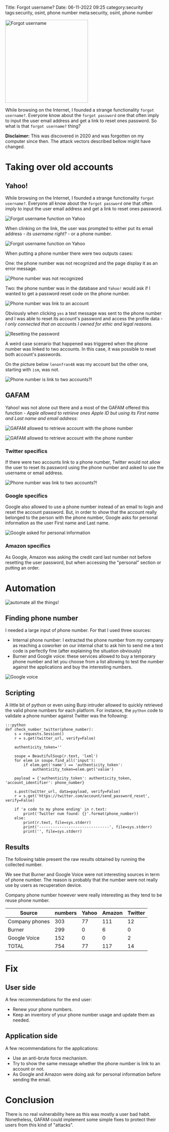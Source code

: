 Title: Forgot username?
Date: 06-11-2022 09:25
category:security
tags:security, osint, phone number
meta:security, osint, phone number

<img class="align-left" src="/media/2022.06/forgot.jpg" alt="Forgot username" width="262">

While browsing on the Internet,
I founded a strange functionality `forgot username?`. Everyone know about the `forgot password` one that
often imply to input the user email address and get a link to reset ones password. So what is that
`forgot username?` thing?

<!-- PELICAN_END_SUMMARY -->

**Disclaimer:** This was discovered in 2020 and was forgotten on my computer since then.
The attack vectors described bellow might have changed.

# Taking over old accounts

## Yahoo!

While browsing on the Internet,
I founded a strange functionality `forgot username?`. Everyone all know about the `forgot password` one that
often imply to input the user email address and get a link to reset ones password.

![Forgot username function on Yahoo](/media/2022.06/yahoo_01.png)

When clinking on the link, the user was prompted to either put its email address - *its username right?* -
or a phone number.

![Forgot username function on Yahoo](/media/2022.06/yahoo_02.png)

When putting a phone number there were two outputs cases:

One: the phone number was not recognized and the page display it as an error message.

![Phone number was not recognized](/media/2022.06/yahoo_03.png)

Two: the phone number was in the database and `Yahoo!` would ask if I wanted to get a password
reset code on the phone number.

![Phone number was link to an account](/media/2022.06/yahoo_05.png)

Obviously when clicking `yes` a text message was sent to the phone number and I was able to
reset its account's password and access the profile data - *I only connected that on accounts I owned for ethic and legal reasons.*

![Resetting the password](/media/2022.06/yahoo_06.png)

A weird case scenario that happened was triggered when the phone number was linked to two accounts.
In this case, it was possible to reset both account's passwords.

On the picture below `lenonfran48` was my account but the other one, starting with `ism`, was not.

![Phone number is link to two accounts?!](/media/2022.06/yahoo_04.png)

## GAFAM

Yahoo! was not alone out there and a most of the GAFAM offered this function - *Apple allowed to 
retrieve ones Apple ID but using its First name and Last name and email address*:

![GAFAM allowed to retrieve account with the phone number](/media/2022.06/gafam_01.png)

![GAFAM allowed to retrieve account with the phone number](/media/2022.06/gafam_02.png)

### Twitter specifics

If there were two accounts link to a phone number, Twitter would not allow the user to reset its password using the
phone number and asked to use the username or email address.

![Phone number was link to two accounts?!](/media/2022.06/twitter_5.png)

### Google specifics

Google also allowed to use a phone number instead of an email to login and reset the account
password. But, in order to show that the account really belonged to the person
with the phone number, Google asks for personal information as the user First name and Last name.

![Google asked for personal information](/media/2022.06/google_05.png)

### Amazon specifics

As Google, Amazon was asking the credit card last number not before resetting the user password, but when accessing the
"personal" section or putting an order.

# Automation

![automate all the things!](/media/2022.06/automate.jpg)

## Finding phone number

I needed a large input of phone number. For that I used three sources:

* Internal phone number: I extracted the phone number from my company as reaching a coworker on our internal
chat to ask him to send me a text code is perfectly fine (after explaining the situation obviously)
* Burner and Google voice: these services allowed to buy a temporary phone number and let you choose from a list
allowing to test the number against the applications and buy the interesting numbers.

![Google voice](/media/2022.06/google_voice.png)

## Scripting

A little bit of python or even using Burp intruder allowed to quickly retrieved the valid
phone numbers for each platform.
For instance, the `python` code to validate a phone number against Twitter was the following:

    :::python
    def check_number_twitter(phone_number):
        s = requests.Session()
        r = s.get(twitter_url, verify=False)

        authenticity_token=''

        soupe = BeautifulSoup(r.text, 'lxml')
        for elem in soupe.find_all('input'):
            if elem.get('name') == 'authenticity_token':
                authenticity_token=elem.get('value')

        payload = {'authenticity_token': authenticity_token, 'account_identifier': phone_number}

        s.post(twitter_url, data=payload, verify=False)
        r = s.get('https://twitter.com/account/send_password_reset', verify=False)

        if 'a code to my phone ending' in r.text:
            print('Twitter num found: {}'.format(phone_number))
        else:
            print(r.text, file=sys.stderr)
            print('-------------------------------', file=sys.stderr)
            print('', file=sys.stderr)


## Results

The following table present the raw results obtained by running the collected number.

We see that Burner and Google Voice were not interesting sources in term of phone number.
The reason is probably that the number were not really use by users as recuperation device.

Company phone number however were really interesting as they tend to be reuse phone number.

| Source         | numbers | Yahoo | Amazon | Twitter |
|----------------|---------|-------|--------|---------|
| Company phones | 303     | 77    | 111    | 12      |
| Burner         | 299     | 0     | 6      | 0       |
| Google Voice   | 152     | 0     | 0      | 2       |
| TOTAL          | 754     | 77    | 117    | 14      |

# Fix

## User side

A few recommendations for the end user:

* Renew your phone numbers.
* Keep an inventory of your phone number usage and update them as needed.

## Application side

A few recommendations for the applications:

* Use an anti-brute force mechanism.
* Try to show the same message whether the phone number is link to an account or not.
* As Google and Amazon were doing ask for personal information before sending the email.

# Conclusion

There is no real vulnerability here as this was mostly a user bad habit. Nonetheless, GAFAM could
implement some simple fixes to protect their users from this kind of "attacks".

